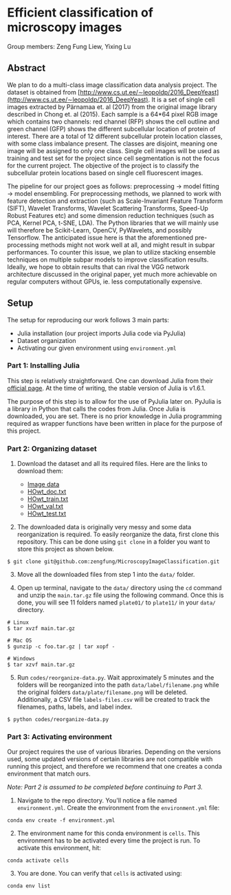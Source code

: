 # Efficient classification of microscopy images

Group members: Zeng Fung Liew, Yixing Lu

## Abstract
We plan to do a multi-class image classification data analysis project. The dataset is obtained from [http://www.cs.ut.ee/∼leopoldp/2016_DeepYeast](http://www.cs.ut.ee/∼leopoldp/2016_DeepYeast). It is a set of single cell images extracted by Pärnamaa et. al (2017) from the original image library described in Chong et. al (2015). Each sample is a 64*64 pixel RGB image which contains two channels: red channel (RFP) shows the cell outline and green channel (GFP) shows the different subcellular location of protein of interest. There are a total of 12 different subcellular protein location classes, with some class imbalance present. The classes are disjoint, meaning one image will be assigned to only one class. Single cell images will be used as training and test set for the project since cell segmentation is not the focus for the current project. The objective of the project is to classify the subcellular protein locations based on single cell fluorescent images.

The pipeline for our project goes as follows: preprocessing → model fitting → model ensembling. For preprocessing methods, we planned to work with feature detection and extraction (such as Scale-Invariant Feature Transform (SIFT), Wavelet Transforms, Wavelet Scattering Transforms, Speed-Up Robust Features etc) and some dimension reduction techniques (such as PCA, Kernel PCA, t-SNE, LDA). The Python libraries that we will mainly use will therefore be Scikit-Learn, OpenCV, PyWavelets, and possibly Tensorflow. The anticipated issue here is that the aforementioned pre-processing methods might not work well at all, and might result in subpar performances. To counter this issue, we plan to utilize stacking ensemble techniques on multiple subpar models to improve classification results. Ideally, we hope to obtain results that can rival the VGG network architecture discussed in the original paper, yet much more achievable on regular computers without GPUs, ie. less computationally expensive.

## Setup
The setup for reproducing our work follows 3 main parts: 
* Julia installation (our project imports Julia code via PyJulia)
* Dataset organization
* Activating our given environment using `environment.yml`

### Part 1: Installing Julia
This step is relatively straightforward. One can download Julia from their [official page](https://julialang.org/downloads/). At the time of writing, the stable version of Julia is v1.6.1.

The purpose of this step is to allow for the use of PyJulia later on. PyJulia is a library in Python that calls the codes from Julia. Once Julia is downloaded, you are set. There is no prior knowledge in Julia programming required as wrapper functions have been written in place for the purpose of this project.

### Part 2: Organizing dataset

1. Download the dataset and all its required files. Here are the links to download them:  
    * [Image data](https://kodu.ut.ee/~leopoldp/2016_DeepYeast/data/main.tar.gz)
    * [HOwt_doc.txt](https://kodu.ut.ee/~leopoldp/2016_DeepYeast/code/reports/HOwt_doc.txt)
    * [HOwt_train.txt](https://kodu.ut.ee/~leopoldp/2016_DeepYeast/code/reports/HOwt_train.txt)
    * [HOwt_val.txt](https://kodu.ut.ee/~leopoldp/2016_DeepYeast/code/reports/HOwt_val.txt)
    * [HOwt_test.txt](https://kodu.ut.ee/~leopoldp/2016_DeepYeast/code/reports/HOwt_test.txt)

2. The downloaded data is originally very messy and some data reorganization is required. To easily reorganize the data, first clone this repository. This can be done using `git clone` in a folder you want to store this project as shown below.

```shell
$ git clone git@github.com:zengfung/MicroscopyImageClassification.git
```

3. Move all the downloaded files from step 1 into the `data/` folder.

4. Open up terminal, navigate to the `data/` directory using the `cd` command and unzip the `main.tar.gz` file using the following command. Once this is done, you will see 11 folders named `plate01/` to `plate11/` in your `data/` directory.
```shell
# Linux
$ tar xvzf main.tar.gz

# Mac OS
$ gunzip -c foo.tar.gz | tar xopf -

# Windows
$ tar xzvf main.tar.gz
```

5. Run `codes/reorganize-data.py`. Wait approximately 5 minutes and the folders will be reorganized into the path `data/label/filename.png` while the original folders `data/plate/filename.png` will be deleted. Additionally, a CSV file `labels-files.csv` will be created to track the filenames, paths, labels, and label index.
```
$ python codes/reorganize-data.py
```

### Part 3: Activating environment
Our project requires the use of various libraries. Depending on the versions used, some updated versions of certain libraries are not compatible with running this project, and therefore we recommend that one creates a conda environment that match ours.

*Note: Part 2 is assumed to be completed before continuing to Part 3.*

1. Navigate to the repo directory. You'll notice a file named `environment.yml`. Create the environment from the `environment.yml` file:
```shell
conda env create -f environment.yml
```

2. The environment name for this conda environment is `cells`. This environment has to be activated every time the project is run. To activate this environment, hit:
```shell
conda activate cells
```
3. You are done. You can verify that `cells` is activated using:
```shell
conda env list
```